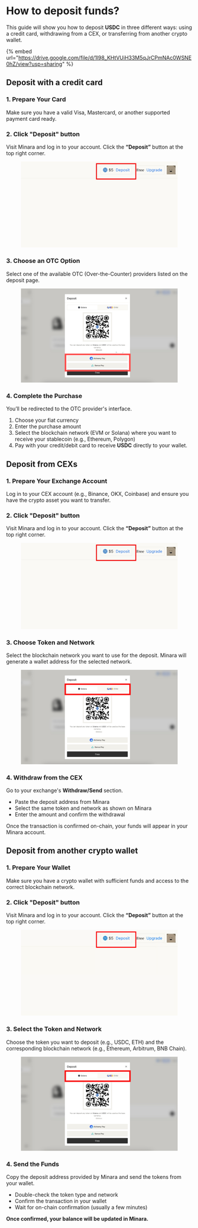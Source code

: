 # How to deposit funds?

This guide will show you how to deposit **USDC** in three different ways: using a credit card, withdrawing from a CEX, or transferring from another crypto wallet.

{% embed url="https://drive.google.com/file/d/1l98_KHtVUiH33M5qJrCPmNAc0WSNE0hZ/view?usp=sharing" %}

## Deposit with a credit card

### **1. Prepare Your Card**

Make sure you have a valid Visa, Mastercard, or another supported payment card ready.

### **2. Click "Deposit" button**

Visit Minara and log in to your account. Click the **“Deposit”** button at the top right corner.

<figure><img src="../../.gitbook/assets/image (9).png" alt=""><figcaption></figcaption></figure>

### **3. Choose an OTC Option**

Select one of the available OTC (Over-the-Counter) providers listed on the deposit page.

<figure><img src="../../.gitbook/assets/image (10).png" alt=""><figcaption></figcaption></figure>

### **4. Complete the Purchase**

You’ll be redirected to the OTC provider's interface.

1. Choose your fiat currency
2. Enter the purchase amount
3. Select the blockchain network (EVM or Solana) where you want to receive your stablecoin (e.g., Ethereum, Polygon)
4. Pay with your credit/debit card to receive **USDC** directly to your wallet.

## Deposit from CEXs

### **1. Prepare Your Exchange Account**

Log in to your CEX account (e.g., Binance, OKX, Coinbase) and ensure you have the crypto asset you want to transfer.

### **2. Click "Deposit" button**

Visit Minara and log in to your account. Click the **“Deposit”** button at the top right corner.

<figure><img src="../../.gitbook/assets/image (9).png" alt=""><figcaption></figcaption></figure>

### **3. Choose Token and Network**

Select the blockchain network you want to use for the deposit. Minara will generate a wallet address for the selected network.                &#x20;

<figure><img src="../../.gitbook/assets/image (8).png" alt=""><figcaption></figcaption></figure>

### **4. Withdraw from the CEX**

Go to your exchange's **Withdraw/Send** section.

* Paste the deposit address from Minara
* Select the same token and network as shown on Minara
* Enter the amount and confirm the withdrawal

Once the transaction is confirmed on-chain, your funds will appear in your Minara account.

## Deposit from another crypto wallet

### **1. Prepare Your Wallet**

Make sure you have a crypto wallet with sufficient funds and access to the correct blockchain network.

### **2. Click "Deposit" button**

Visit Minara and log in to your account. Click the **“Deposit”** button at the top right corner.

<figure><img src="../../.gitbook/assets/image (7).png" alt=""><figcaption></figcaption></figure>

### **3. Select the Token and Network**

Choose the token you want to deposit (e.g., USDC, ETH) and the corresponding blockchain network (e.g., Ethereum, Arbitrum, BNB Chain).

<figure><img src="../../.gitbook/assets/image (8).png" alt=""><figcaption></figcaption></figure>

### **4. Send the Funds**

Copy the deposit address provided by Minara and send the tokens from your wallet.

* Double-check the token type and network
* Confirm the transaction in your wallet
* Wait for on-chain confirmation (usually a few minutes)

**Once confirmed, your balance will be updated in Minara.**
